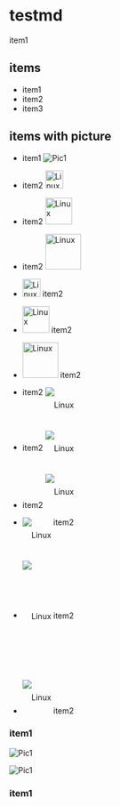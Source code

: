 # testmd

<div classe="sponsor>
<img src="https://www.linux.org/styles/uix/uix/logo.png" alt="Linux" height="32" />item1
</div>

## items

* item1
* item2
* item3

## items with picture

* item1
![Pic1](https://www.linux.org/styles/uix/uix/logo.png?raw=true)


* item2 <img src="https://www.linux.org/styles/uix/uix/logo.png" alt="Linux" height="32" />

* item2 <img src="https://www.linux.org/styles/uix/uix/logo.png" alt="Linux" height="48" />

* item2 <img src="https://www.linux.org/styles/uix/uix/logo.png" alt="Linux" height="64" />

* <img src="https://www.linux.org/styles/uix/uix/logo.png" alt="Linux" height="32" />  item2

* <img src="https://www.linux.org/styles/uix/uix/logo.png" alt="Linux" height="48" /> item2

* <img src="https://www.linux.org/styles/uix/uix/logo.png" alt="Linux" height="64" /> item2

* item2 <img src="https://www.linux.org/styles/uix/uix/logo.png" alt="Linux" style="vertical-align: top; line-height: 64px;" />

* item2 <img src="https://www.linux.org/styles/uix/uix/logo.png" alt="Linux" style="vertical-align: middle; line-height: 64px;" />

* item2 <img src="https://www.linux.org/styles/uix/uix/logo.png" alt="Linux" style="vertical-align: bottom; line-height: 64px;" />

* <img src="https://www.linux.org/styles/uix/uix/logo.png" alt="Linux" style="vertical-align: top; line-height: 64px;" />  item2

* <img src="https://www.linux.org/styles/uix/uix/logo.png" alt="Linux" style="vertical-align: middle; line-height: 200px;" /> item2

* <img src="https://www.linux.org/styles/uix/uix/logo.png" alt="Linux" style="vertical-align: bottom; line-height: 64px;" /> item2

### item1
![Pic1](https://www.linux.org/styles/uix/uix/logo.png?raw=true)

![Pic1](https://www.linux.org/styles/uix/uix/logo.png?raw=true)
### item1



